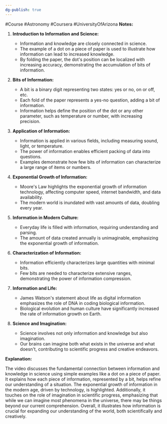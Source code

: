 ```yaml
---
dg-publish: true
---
```

#Course #Astronomy #Coursera #UniversityOfArizona 
**Notes:**

1. **Introduction to Information and Science:**
   - Information and knowledge are closely connected in science.
   - The example of a dot on a piece of paper is used to illustrate how information can lead to increased knowledge.
   - By folding the paper, the dot's position can be localized with increasing accuracy, demonstrating the accumulation of bits of information.

2. **Bits of Information:**
   - A bit is a binary digit representing two states: yes or no, on or off, etc.
   - Each fold of the paper represents a yes-no question, adding a bit of information.
   - Information helps define the position of the dot or any other parameter, such as temperature or number, with increasing precision.

3. **Application of Information:**
   - Information is applied in various fields, including measuring sound, light, or temperature.
   - The power of information enables efficient packing of data into questions.
   - Examples demonstrate how few bits of information can characterize a large range of items or numbers.

4. **Exponential Growth of Information:**
   - Moore's Law highlights the exponential growth of information technology, affecting computer speed, internet bandwidth, and data availability.
   - The modern world is inundated with vast amounts of data, doubling every year.

5. **Information in Modern Culture:**
   - Everyday life is filled with information, requiring understanding and parsing.
   - The amount of data created annually is unimaginable, emphasizing the exponential growth of information.

6. **Characterization of Information:**
   - Information efficiently characterizes large quantities with minimal bits.
   - Few bits are needed to characterize extensive ranges, demonstrating the power of information compression.

7. **Information and Life:**
   - James Watson's statement about life as digital information emphasizes the role of DNA in coding biological information.
   - Biological evolution and human culture have significantly increased the rate of information growth on Earth.

8. **Science and Imagination:**
   - Science involves not only information and knowledge but also imagination.
   - Our brains can imagine both what exists in the universe and what doesn't, contributing to scientific progress and creative endeavors.

**Explanation:**

The video discusses the fundamental connection between information and knowledge in science using simple examples like a dot on a piece of paper. It explains how each piece of information, represented by a bit, helps refine our understanding of a situation. The exponential growth of information in the modern age, driven by technology, is highlighted. Additionally, it touches on the role of imagination in scientific progress, emphasizing that while we can imagine most phenomena in the universe, there may be things beyond our current comprehension. Overall, it illustrates how information is crucial for expanding our understanding of the world, both scientifically and creatively.